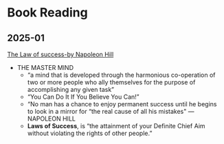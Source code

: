 
# Book Reading
## 2025-01
[The Law of success-by Napoleon Hill](https://www.amazon.com/Success-Sixteen-Lessons-Napoleon-Hill/dp/1617201782)

- THE MASTER MIND
  - “a mind that is developed through the harmonious co-operation of two or more people who ally themselves for the purpose of accomplishing any given task”
  - “You Can Do It If You Believe You Can!”
  - “No man has a chance to enjoy permanent success until he begins to look in a mirror for “the real cause of all his mistakes" —NAPOLEON HILL
  - **Laws of Success**, is “the attainment of your Definite Chief Aim without violating the rights of other people.”






